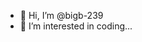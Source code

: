 - 👋 Hi, I’m @bigb-239
- 👀 I’m interested in coding...


<!---
bigb-239/bigb-239 is a ✨ special ✨ repository because its `README.md` (this file) appears on your GitHub profile.
You can click the Preview link to take a look at your changes.
--->

